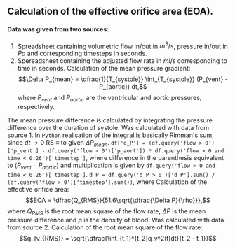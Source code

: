 ## Calculation of the effective orifice area (EOA).
#### Data was given from two sources:
1. Spreadsheet cantaining volumetric flow in/out in $m^3/s$, pressure in/out in $Pa$ and corresponding timesteps in seconds.
2. Spereadsheet containing the adjusted flow rate in $ml/s$ corresponding to time in seconds. Calculation of the mean pressure gradient:
$$\Delta P_{mean} = \dfrac{1}{T_{systole}} \int_{T_{systole}} (P_{vent} - P_{aortic}) dt,$$
where $P_{vent}$ and $P_{aortic}$ are the ventricular and aortic pressures, respectively.

The mean pressure difference is calculated by integrating the pressure difference over the duration of systole. Was calculated with data from source 1. In `Python` realisation of the integral is basically Rimman's sum, since $dt \rightarrow 0$ RS $\equiv$ to given $\Delta P_{mean}$.
`df['d_P'] = (df.query('flow > 0')['p_vent'] - df.query('flow > 0')['p_aort']) * df.query('flow > 0 and time < 0.26')['timestep']`,
where difference in the parenthesis equivalent to $(P_{vent} - P_{aortic})$ and multiplication is given by `df.query('flow > 0 and time < 0.26')['timestep']`.
`d_P = df.query('d_P > 0')['d_P'].sum() / (df.query('flow > 0')['timestep'].sum())`,
where
Calculation of the effective orifice area:
$$EOA = \dfrac{Q_{RMS}}{51.6\sqrt{\dfrac{\Delta P}{\rho}}},$$
where $Q_{RMS}$ is the root mean square of the flow rate, $\Delta P$ is the mean pressure difference and $\rho$ is the density of blood. Was calculated with data from source 2. Calculation of the root mean square of the flow rate:
$$q_{v_{RMS}} = \sqrt{\dfrac{\int_{t_1}^{t_2}q_v^2(t)dt}{t_2 - t_1}}$$
